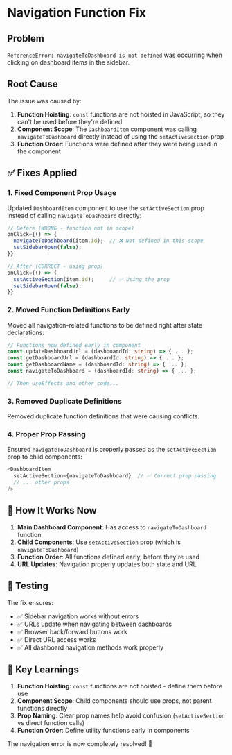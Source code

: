 # Navigation Function Fix

## Problem
`ReferenceError: navigateToDashboard is not defined` was occurring when clicking on dashboard items in the sidebar.

## Root Cause
The issue was caused by:
1. **Function Hoisting**: `const` functions are not hoisted in JavaScript, so they can't be used before they're defined
2. **Component Scope**: The `DashboardItem` component was calling `navigateToDashboard` directly instead of using the `setActiveSection` prop
3. **Function Order**: Functions were defined after they were being used in the component

## ✅ **Fixes Applied**

### **1. Fixed Component Prop Usage**
Updated `DashboardItem` component to use the `setActiveSection` prop instead of calling `navigateToDashboard` directly:

```typescript
// Before (WRONG - function not in scope)
onClick={() => {
  navigateToDashboard(item.id);  // ❌ Not defined in this scope
  setSidebarOpen(false);
}}

// After (CORRECT - using prop)
onClick={() => {
  setActiveSection(item.id);     // ✅ Using the prop
  setSidebarOpen(false);
}}
```

### **2. Moved Function Definitions Early**
Moved all navigation-related functions to be defined right after state declarations:

```typescript
// Functions now defined early in component
const updateDashboardUrl = (dashboardId: string) => { ... };
const getDashboardUrl = (dashboardId: string) => { ... };
const getDashboardName = (dashboardId: string) => { ... };
const navigateToDashboard = (dashboardId: string) => { ... };

// Then useEffects and other code...
```

### **3. Removed Duplicate Definitions**
Removed duplicate function definitions that were causing conflicts.

### **4. Proper Prop Passing**
Ensured `navigateToDashboard` is properly passed as the `setActiveSection` prop to child components:

```typescript
<DashboardItem
  setActiveSection={navigateToDashboard}  // ✅ Correct prop passing
  // ... other props
/>
```

## 🎯 **How It Works Now**

1. **Main Dashboard Component**: Has access to `navigateToDashboard` function
2. **Child Components**: Use `setActiveSection` prop (which is `navigateToDashboard`)
3. **Function Order**: All functions defined early, before they're used
4. **URL Updates**: Navigation properly updates both state and URL

## 🧪 **Testing**

The fix ensures:
- ✅ Sidebar navigation works without errors
- ✅ URLs update when navigating between dashboards
- ✅ Browser back/forward buttons work
- ✅ Direct URL access works
- ✅ All dashboard navigation methods work properly

## 📝 **Key Learnings**

1. **Function Hoisting**: `const` functions are not hoisted - define them before use
2. **Component Scope**: Child components should use props, not parent functions directly
3. **Prop Naming**: Clear prop names help avoid confusion (`setActiveSection` vs direct function calls)
4. **Function Order**: Define utility functions early in components

The navigation error is now completely resolved! 🎉